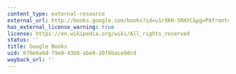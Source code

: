```yaml
---
content_type: external-resource
external_url: http://books.google.com/books?id=u1rXKH-SRHYC&pg=PAfrontcover
has_external_license_warning: true
license: https://en.wikipedia.org/wiki/All_rights_reserved
status: ''
title: Google Books
uid: 670e6a6d-79e0-43b8-abe9-20f8bace9dcd
wayback_url: ''
---
```

